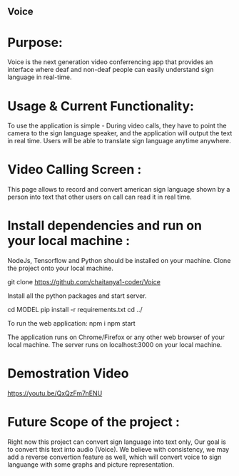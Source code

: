 ## Voice

# Purpose:
Voice is the next generation video conferrencing app that provides an interface where deaf and non-deaf people can easily understand sign language in real-time.

# Usage & Current Functionality:
To use the application is simple - During video calls, they have to point the camera to the sign language speaker, and the application will output the text in real time. Users will be able to translate sign language anytime anywhere.

# Video Calling Screen :
This page allows to record and convert american sign language shown by a person into text that other users on call can read it in real time. 

# Install dependencies and run on your local machine :
NodeJs, Tensorflow and Python should be installed on your machine. Clone the project onto your local machine.

git clone https://github.com/chaitanya1-coder/Voice

Install all the python packages and start server. 

cd MODEL
pip install -r requirements.txt
cd ../

To run the web application:
npm i
npm start

The application runs on Chrome/Firefox or any other web browser of your local machine. 
The server runs on localhost:3000 on your local machine.

# Demostration Video
https://youtu.be/QxQzFm7nENU

# Future Scope of the project :
Right now this project can convert sign language into text only, Our goal is to convert this text into audio (Voice). We believe with consistency, we may add a reverse convertion feature as well, which will convert voice to sign languange with some graphs and picture representation.
